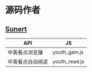 # 源码作者
 ## [Sunert](https://github.com/Sunert)
 | API | JS |
 | ---------------- | ------------------- |
 | 中青看点浏览赚      |    youth_gain.js     |
 | 中青看点自动阅读     |   youth_read.js     |
